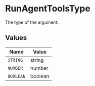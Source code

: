 # RunAgentToolsType

The type of the argument.


## Values

| Name      | Value     |
| --------- | --------- |
| `STRING`  | string    |
| `NUMBER`  | number    |
| `BOOLEAN` | boolean   |